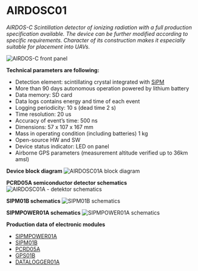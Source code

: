 # AIRDOSC01
*AIRDOS-C Scintillation detector of ionizing radiation with a full production specification available. The device can be further modified according to specific requirements. Character of its construction makes it especially suitable for placement into UAVs.*


![AIRDOS-C front panel](/doc/src/img/AIRDOSC01A_box_front.jpg)


**Technical parameters are following:** 

* Detection element: scintillating crystal integrated with [SiPM](https://en.wikipedia.org/wiki/Silicon_photomultiplier)
* More than 90 days autonomous operation powered by lithium battery
* Data memory: SD card
* Data logs contains energy and time of each event
* Logging periodicity: 10 s (dead time 2 s)
* Time resolution: 20 us
* Accuracy of event’s time: 500 ns
* Dimensions: 57 x 107 x 167 mm
* Mass in operating condition (including batteries) 1 kg
* Open-source HW and SW
* Device status indicator: LED on panel
* Airborne GPS parameters (measurement altitude verified up to 36km amsl)

**Device block diagram**
![AIRDOSC01A block diagram](hw/sch_pcb/AIRDOSC01A_block.png)

**PCRD05A semiconductor detector schematics**
![AIRDOSC01A - detektor schematics ](hw/sch_pcb/PCRD05A_Detector_Schematics.png)

**SIPM01B schematics**
![SIPM01B schematics ](hw/sch_pcb/SIPM01B_Schematics.png)

**SIPMPOWER01A schematics**
![SIPMPOWER01A schematics ](hw/sch_pcb/SIPMPOWER01A_Schematics.png)

**Production data of electronic modules**

* [SIPMPOWER01A](/hw/sch_pcb/SIPMPOWER01A)
* [SIPM01B](/hw/sch_pcb/SIPM01B/hw/sch_pcb) 
* [PCRD05A](http://mlab.cz/module/PCRD05A) 
* [GPS01B](http://mlab.cz/module/GPS01B) 
* [DATALOGGER01A](http://mlab.cz/module/DATALOGGER01A) 
